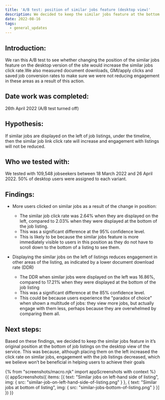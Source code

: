 ```yaml
---
title: 'A/B test: position of similar jobs feature (desktop view)'
description: We decided to keep the similar jobs feature at the bottom of job listings on the desktop view of the service
date: 2022-08-16
tags:
  - general_updates
---
```



## Introduction:
We ran this A/B test to see whether changing the position of the similar jobs feature on the desktop version of the site would increase the similar jobs click rate.We also measured  document downloads, GMI/apply clicks and saved job conversion rates to make sure we were not reducing engagement in these areas as a result of this action.


## Date work was completed:
26th April 2022 (A/B test turned off)


## Hypothesis:
If similar jobs are displayed on the left of job listings, under the timeline, then the similar job link click rate will increase and engagement with listings will not be reduced.


## Who we tested with:
We tested with 109,548 jobseekers between 18 March 2022 and 26 April 2022. 50% of desktop users were assigned to each variant.


## Findings:

- More users clicked on similar jobs as a result of the change in position:
  - The similar job click rate was 2.64% when they are displayed on the left, compared to 2.03% when they were displayed at the bottom of the job listing.
  - This was a significant difference at the 95% confidence level.
  - This is likely to be because the similar jobs feature is more immediately visible to users in this position as they do not have to scroll down to the bottom of a listing to see them.

- Displaying the similar jobs on the left of listings  reduces engagement in other areas of the listing, as indicated by a lower document download rate (DDR)
  - The DDR when similar jobs were displayed on the left was 16.86%, compared to 17.21% when they were displayed at the bottom of the job listing
  - This was a significant difference at the 85% confidence level.
  - This could be because users experience the "paradox of choice" when shown a multitude of jobs: they view more jobs, but actually engage with them less, perhaps because they are overwhelmed by comparing them all.


## Next steps:
Based on these findings, we decided to keep the similar jobs feature in it’s original position at the bottom of job listings on the desktop view of the service. This was because, although placing them on the left increased the click rate on similar jobs, engagement with the job listings decreased, which we believe won’t be beneficial in helping users to achieve their goals


{% from "screenshots/macro.njk" import appScreenshots with context %}
{{ appScreenshots({
  items: [{
    text: "Similar jobs on left-hand side of listing",
    img: { src: "similar-job-on-left-hand-side-of-listing.png" }
  }, {
    text: "Similar jobs at bottom of listing",
    img: { src: "similar-jobs-bottom-of-listing.png" }
  }]
}) }}

